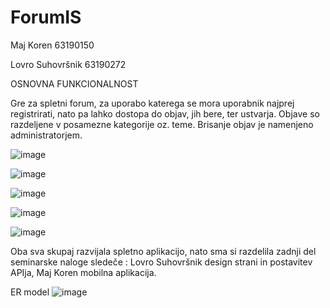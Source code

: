 # ForumIS

Maj Koren 63190150
  
Lovro Suhovršnik 63190272

OSNOVNA FUNKCIONALNOST

Gre za spletni forum, za uporabo katerega se mora uporabnik najprej registrirati, nato pa lahko dostopa do objav, jih bere, ter ustvarja. Objave so razdeljene v posamezne kategorije oz. teme.
Brisanje objav je namenjeno administratorjem.

![image](https://user-images.githubusercontent.com/43537377/149490727-cd66d498-8049-4669-b02a-cb71d5537192.png)

![image](https://user-images.githubusercontent.com/43537377/149490776-3f194c9b-15ee-4eb6-af40-3dd8dd7da84b.png)

![image](https://user-images.githubusercontent.com/43537377/149490825-be1741e9-d275-4376-8c10-52da71c9e14c.png)

![image](https://user-images.githubusercontent.com/43537377/149490911-d6ab9741-f6b8-4dbe-91cb-a1340250c1bf.png)

![image](https://user-images.githubusercontent.com/43537377/149490971-1f9ae794-3135-405a-946e-51e53efbfbdd.png)


Oba sva skupaj razvijala spletno aplikacijo, nato sma si razdelila zadnji del seminarske naloge sledeče : Lovro Suhovršnik design strani in postavitev APIja, Maj Koren mobilna aplikacija.


ER model
![image](https://user-images.githubusercontent.com/43537377/149500315-c0f768cf-43a4-4364-b2bd-7109620d4c41.png)
